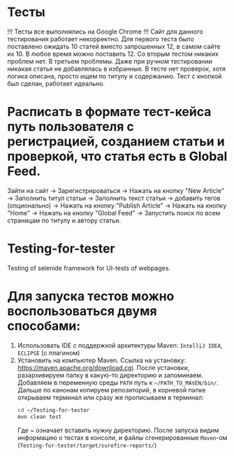 # Тесты
!!! Тесты все выполнялись на Google Chrome !!!
Сайт для данного тестирования работает некорректно.
Для первого теста было поставлено ожидать 10 статей вместо запрошенных 12, в самом сайте их 10. В любое время можно поставить 12.
Со вторым тестом никаких проблем нет. 
В третьем проблемы. Даже при ручном тестировании никакая статья не добавлялась в избранные. В тесте нет проверок, хотя логика описана, просто ищем по титулу и содержанию.
Тест с кнопкой был сделан, работает идеально.

# Расписать в формате тест-кейса путь пользователя с регистрацией, созданием статьи и проверкой, что статья есть в Global Feed.
Зайти на сайт -> Зарегистрироваться -> Нажать на кнопку "New Article" -> Заполнить титул статьи -> Заполнить текст статьи -> 
добавить тегов (опционально) -> Нажать на кнопку "Publish Article" -> Нажать на кнопку "Home" -> Нажать на кнопку "Global Feed" -> Запустить поиск по всем страницам по титулу и автору статьи.

# Testing-for-tester
Testing of selenide framework for UI-tests of webpages.
# Для запуска тестов можно воспользоваться двумя способами: 
1. Использовать IDE с поддержкой архитектуры Maven: ```IntelliJ IDEA```, ```ECLIPSE``` (с плагином)
2. Установить на компьютер Maven. Ссылка на установку: https://maven.apache.org/download.cgi.
   После установки, разархивируем папку в какую-то директорию и запоминаем. Добавляем в переменную среды ```PATH``` путь к ```~/PATH_TO_MAVEN/bin/```.
   Дальше по канонам копируем репозиторий, в корневой папке открываем терминал или сразу же прописываем в терминал:
   ```bash
   cd ~/Testing-for-tester
   mvn clean test
   ```
   Где ~ означает вставить нужну директорию. После запуска видим информацию о тестах в консоли, и файлы сгенерированные ```Maven```-ом (```Testing-for-tester/target/surefire-reports/```)